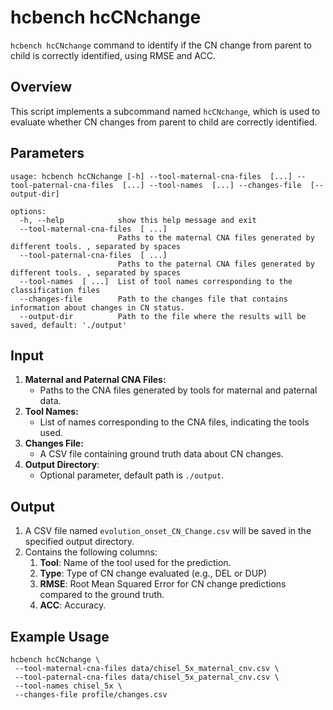 # hcbench hcCNchange

`hcbench hcCNchange` command to identify if the CN change from parent to child is correctly identified, using RMSE and ACC.


## Overview

This script implements a subcommand named `hcCNchange`, which is used to evaluate whether CN changes from parent to child are correctly identified. 

## Parameters
```shell
usage: hcbench hcCNchange [-h] --tool-maternal-cna-files  [...] --tool-paternal-cna-files  [...] --tool-names  [...] --changes-file  [--output-dir]

options:
  -h, --help            show this help message and exit
  --tool-maternal-cna-files  [ ...]
                        Paths to the maternal CNA files generated by different tools. , separated by spaces
  --tool-paternal-cna-files  [ ...]
                        Paths to the paternal CNA files generated by different tools. , separated by spaces
  --tool-names  [ ...]  List of tool names corresponding to the classification files
  --changes-file        Path to the changes file that contains information about changes in CN status.
  --output-dir          Path to the file where the results will be saved, default: './output'
```


## Input

1. **Maternal and Paternal CNA Files:**
   - Paths to the CNA files generated by tools for maternal and paternal data.
2. **Tool Names:**
   - List of names corresponding to the CNA files, indicating the tools used.
3. **Changes File:**
   - A CSV file containing ground truth data about CN changes.
4. **Output Directory**:
   - Optional parameter, default path is `./output`.


## Output

1. A CSV file named `evolution_onset_CN_Change.csv` will be saved in the specified output directory.
2. Contains the following columns:
    1. **Tool**: Name of the tool used for the prediction.
    2. **Type**: Type of CN change evaluated (e.g., DEL or DUP)
    3. **RMSE**: Root Mean Squared Error for CN change predictions compared to the ground truth.
    4. **ACC**: Accuracy.


## Example Usage

```shell
hcbench hcCNchange \
 --tool-maternal-cna-files data/chisel_5x_maternal_cnv.csv \
 --tool-paternal-cna-files data/chisel_5x_paternal_cnv.csv \
 --tool-names chisel_5x \                                                                                                        
 --changes-file profile/changes.csv 
```